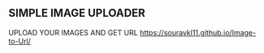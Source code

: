## SIMPLE IMAGE UPLOADER 
UPLOAD YOUR IMAGES AND GET URL
https://souravkl11.github.io/Image-to-Url/

